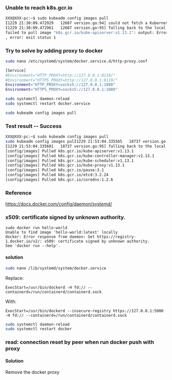 ### Unable to reach k8s.gcr.io
~~~sh
XXX@XXX-pc:~$ sudo kubeadm config images pull
I1229 21:30:09.472929   12687 version.go:94] could not fetch a Kubernetes version from the internet: unable to get URL "https://dl.k8s.io/release/stable-1.txt": Get https://storage.googleapis.com/kubernetes-release/release/stable-1.txt: dial tcp [2404:6800:4008:c07::80]:443: connect: network is unreachable
I1229 21:30:09.472961   12687 version.go:95] falling back to the local client version: v1.13.1
failed to pull image "k8s.gcr.io/kube-apiserver:v1.13.1": output: Error response from daemon: Get https://k8s.gcr.io/v2/: dial tcp [2404:6800:4008:c00::52]:443: connect: network is unreachable
, error: exit status 1
~~~

### Try to solve by adding proxy to docker
~~~sh
sudo nano /etc/systemd/system/docker.service.d/http-proxy.conf
~~~


~~~bash
[Service]
#Environment="HTTP_PROXY=http://127.0.0.1:8119/"
#Environment="HTTPS_PROXY=http://127.0.0.1:8119/"
Environment="HTTP_PROXY=socks5://127.0.0.1:1080"
Environment="HTTPS_PROXY=socks5://127.0.0.1:1080"
~~~

~~~bash
sudo systemctl daemon-reload
sudo systemctl restart docker.service

sudo kubeadm config images pull
~~~

### Test result -- Success
~~~bash
XXX@XXX-pc:~$ sudo kubeadm config images pull
sudo kubeadm config images pulI1229 21:53:04.335565   18737 version.go:94] could not fetch a Kubernetes version from the internet: unable to get URL "https://dl.k8s.io/release/stable-1.txt": Get https://storage.googleapis.com/kubernetes-release/release/stable-1.txt: dial tcp [2404:6800:4008:c07::80]:443: connect: network is unreachable
I1229 21:53:04.335601   18737 version.go:95] falling back to the local client version: v1.13.1
[config/images] Pulled k8s.gcr.io/kube-apiserver:v1.13.1
[config/images] Pulled k8s.gcr.io/kube-controller-manager:v1.13.1
[config/images] Pulled k8s.gcr.io/kube-scheduler:v1.13.1
[config/images] Pulled k8s.gcr.io/kube-proxy:v1.13.1
[config/images] Pulled k8s.gcr.io/pause:3.1
[config/images] Pulled k8s.gcr.io/etcd:3.2.24
[config/images] Pulled k8s.gcr.io/coredns:1.2.6
~~~

### Reference
https://docs.docker.com/config/daemon/systemd/


### x509: certificate signed by unknown authority.
~~~
sudo docker run hello-world
Unable to find image 'hello-world:latest' locally
docker: Error response from daemon: Get https://registry-1.docker.io/v2/: x509: certificate signed by unknown authority.
See 'docker run --help'.
~~~

#### solution
```sh
sudo nano /lib/systemd/system/docker.service
```
Replace:
~~~
ExecStart=/usr/bin/dockerd -H fd:// --containerd=/run/containerd/containerd.sock
~~~
With: 
~~~
ExecStart=/usr/bin/dockerd --insecure-registry https://127.0.0.1:5000 -H fd:// --containerd=/run/containerd/containerd.sock
~~~

```sh
sudo systemctl daemon-reload
sudo systemctl restart docker
```

### read: connection reset by peer when run docker push with proxy
#### Solution
Remove the docker proxy
